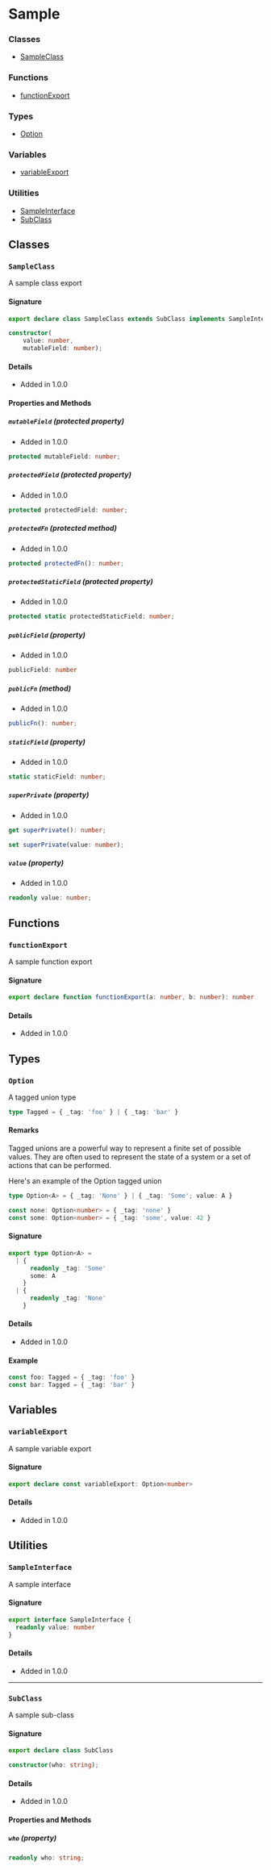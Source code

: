 
# Sample







### Classes

* [SampleClass](#sampleclass)

### Functions

* [functionExport](#functionexport)

### Types

* [Option](#option)

### Variables

* [variableExport](#variableexport)

### Utilities

* [SampleInterface](#sampleinterface)
* [SubClass](#subclass)

## Classes


### `SampleClass`

A sample class export



#### Signature

```typescript
export declare class SampleClass extends SubClass implements SampleInterface
```

```typescript
constructor(
    value: number, 
    mutableField: number);
```

#### Details

* Added in 1.0.0



#### Properties and Methods


##### `mutableField` (protected property)

* Added in 1.0.0
```typescript
protected mutableField: number;
```



##### `protectedField` (protected property)

* Added in 1.0.0
```typescript
protected protectedField: number;
```



##### `protectedFn` (protected method)

* Added in 1.0.0
```typescript
protected protectedFn(): number;
```



##### `protectedStaticField` (protected property)

* Added in 1.0.0
```typescript
protected static protectedStaticField: number;
```



##### `publicField` (property)

* Added in 1.0.0
```typescript
publicField: number
```



##### `publicFn` (method)

* Added in 1.0.0
```typescript
publicFn(): number;
```



##### `staticField` (property)

* Added in 1.0.0
```typescript
static staticField: number;
```



##### `superPrivate` (property)

* Added in 1.0.0
```typescript
get superPrivate(): number;

set superPrivate(value: number);
```



##### `value` (property)

* Added in 1.0.0
```typescript
readonly value: number;
```



## Functions


### `functionExport`

A sample function export




#### Signature

```typescript
export declare function functionExport(a: number, b: number): number

```

#### Details

* Added in 1.0.0



## Types


### `Option`

A tagged union type

```typescript
type Tagged = { _tag: 'foo' } | { _tag: 'bar' }
```



#### Remarks



Tagged unions are a powerful way to represent a finite set of possible values. They are often used to represent the state of a system or a set of actions that can be performed.


Here's an example of the Option tagged union

```typescript
type Option<A> = { _tag: 'None' } | { _tag: 'Some'; value: A }

const none: Option<number> = { _tag: 'none' }
const some: Option<number> = { _tag: 'some', value: 42 }
```



#### Signature

```typescript
export type Option<A> =
  | {
      readonly _tag: 'Some'
      some: A
    }
  | {
      readonly _tag: 'None'
    }
```

#### Details

* Added in 1.0.0

#### Example

```typescript
const foo: Tagged = { _tag: 'foo' }
const bar: Tagged = { _tag: 'bar' }

```


## Variables


### `variableExport`

A sample variable export




#### Signature

```typescript
export declare const variableExport: Option<number>
```

#### Details

* Added in 1.0.0



## Utilities


### `SampleInterface`

A sample interface




#### Signature

```typescript
export interface SampleInterface {
  readonly value: number
}
```

#### Details

* Added in 1.0.0



---


### `SubClass`

A sample sub-class



#### Signature

```typescript
export declare class SubClass
```

```typescript
constructor(who: string);
```

#### Details

* Added in 1.0.0



#### Properties and Methods


##### `who` (property)


```typescript
readonly who: string;
```

